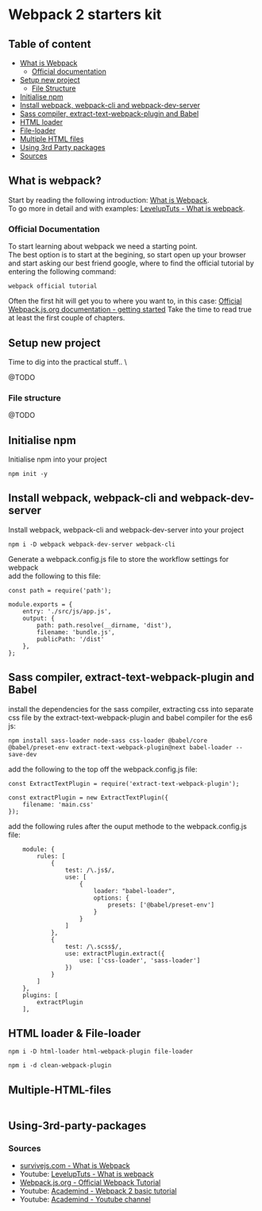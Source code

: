 # Webpack 2 starters kit

## Table of content
 * [What is Webpack](#What-is-webpack)
    - [Official documentation](#Official-Documentation)
 * [Setup new project](#Setup-new-project)
    - [File Structure](#File-structure)
 * [Initialise npm](#Initialise-npm)
 * [Install webpack, webpack-cli and webpack-dev-server](#Install-webpack-webpack-cli-and-webpack-dev-server)
 * [Sass compiler, extract-text-webpack-plugin and Babel](#Sass-compiler-extract-text-webpack-plugin-and-Babel)
 * [HTML loader](#HTML-loader)
 * [File-loader](#File-loader)
 * [Multiple HTML files](#Multiple-HTML-files)
 * [Using 3rd Party packages](#Using-3rd-party-packages)
 * [Sources](#Sources)

## What is webpack?
Start by reading the following introduction: [What is Webpack](https://survivejs.com/webpack/what-is-webpack/). \
To go more in detail and with examples: [LevelupTuts - What is webpack](https://www.youtube.com/watch?v=nfmvexyoHXE).

### Official Documentation
To start learning about webpack we need a starting point. \
The best option is to start at the begining, so start open up your browser and start asking our best friend google, where to find the official tutorial by entering the following command:
```
webpack official tutorial
```
Often the first hit will get you to where you want to, in this case: [Official Webpack.js.org documentation - getting started](https://webpack.js.org/guides/getting-started/)
Take the time to read true at least the first couple of chapters.

## Setup new project
Time to dig into the practical stuff.. \

@TODO

### File structure
@TODO

## Initialise npm

Initialise npm into your project
```
npm init -y
```

## Install webpack, webpack-cli and webpack-dev-server
Install webpack, webpack-cli and webpack-dev-server into your project
```
npm i -D webpack webpack-dev-server webpack-cli
```

Generate a webpack.config.js file to store the workflow settings for webpack \
add the following to this file:
```ecmascript 6
const path = require('path');

module.exports = {
    entry: './src/js/app.js',
    output: {
        path: path.resolve(__dirname, 'dist'),
        filename: 'bundle.js',
        publicPath: '/dist'
    },
};
```

## Sass compiler, extract-text-webpack-plugin and Babel
install the dependencies for the sass compiler, extracting css into separate css file by the extract-text-webpack-plugin and babel compiler for the es6 js:
```
npm install sass-loader node-sass css-loader @babel/core @babel/preset-env extract-text-webpack-plugin@next babel-loader --save-dev
```
add the following to the top off the webpack.config.js file:
```ecmascript 6
const ExtractTextPlugin = require('extract-text-webpack-plugin');

const extractPlugin = new ExtractTextPlugin({
    filename: 'main.css'
});
```

add the following rules after the ouput methode to the webpack.config.js file:
```ecmascript 6
    module: {
        rules: [
            {
                test: /\.js$/,
                use: [
                    {
                        loader: "babel-loader",
                        options: {
                            presets: ['@babel/preset-env']
                        }
                    }
                ]
            },
            {
                test: /\.scss$/,
                use: extractPlugin.extract({
                    use: ['css-loader', 'sass-loader']
                })
            }
        ]
    },
    plugins: [
        extractPlugin
    ],
```

## HTML loader & File-loader
```
npm i -D html-loader html-webpack-plugin file-loader
```

```
npm i -d clean-webpack-plugin
```

## Multiple-HTML-files
```

```


## Using-3rd-party-packages

### Sources
 - [survivejs.com - What is Webpack](https://survivejs.com/webpack/what-is-webpack/)
 - Youtube: [LevelupTuts - What is webpack](https://www.youtube.com/watch?v=nfmvexyoHXE)
 - [Webpack.js.org - Official Webpack Tutorial](https://webpack.js.org/guides/getting-started/)
 - Youtube: [Academind - Webpack 2 basic tutorial](https://www.youtube.com/watch?v=GU-2T7k9NfI&list=PL55RiY5tL51rcCnrOrZixuOsZhAHHy6os)
 - Youtube: [Academind - Youtube channel](https://www.youtube.com/channel/UCSJbGtTlrDami-tDGPUV9-w/playlists)